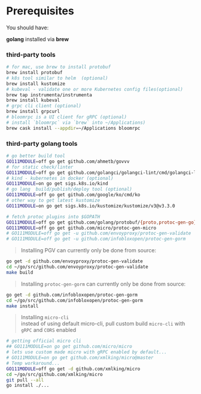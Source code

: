 # Prerequisites

You should have:

**golang** installed via **brew**

### third-party tools

```bash
# for mac, use brew to install protobuf
brew install protobuf
# k8s tool similar to helm  (optional)
brew install kustomize
# kubeval - validate one or more Kubernetes config files(optional)
brew tap instrumenta/instrumenta
brew install kubeval
# grpc cli client (optional)
brew install grpcurl
# bloomrpc is a UI client for gRPC (optional)
# install `bloomrpc` via `brew` into ~/Applications)
brew cask install --appdir=~/Applications bloomrpc
```

### third-party golang tools

```bash
# go better build tool
GO111MODULE=off go get github.com/ahmetb/govvv
# for static check/linter
GO111MODULE=off go get github.com/golangci/golangci-lint/cmd/golangci-lint
# kind - kubernetes in docker (optional)
GO111MODULE=on go get sigs.k8s.io/kind
# go lang  build/publish/deploy tool (optional)
GO111MODULE=off go get github.com/google/ko/cmd/ko
# other way to get latest kustomize
GO111MODULE=on go get sigs.k8s.io/kustomize/kustomize/v3@v3.3.0

# fetch protoc plugins into $GOPATH
GO111MODULE=off go get github.com/golang/protobuf/{proto,protoc-gen-go}
GO111MODULE=off go get github.com/micro/protoc-gen-micro
# GO111MODULE=off go get -u github.com/envoyproxy/protoc-gen-validate
# GO111MODULE=off go get -u github.com/infobloxopen/protoc-gen-gorm
```

> Installing PGV can currently only be done from source:

```bash
go get -d github.com/envoyproxy/protoc-gen-validate
cd ~/go/src/github.com/envoyproxy/protoc-gen-validate
make build
```

> Installing `protoc-gen-gorm` can currently only be done from source:

```bash
go get -d github.com/infobloxopen/protoc-gen-gorm
cd ~/go/src/github.com/infobloxopen/protoc-gen-gorm
make install
```

> Installing `micro-cli`<br/>
> instead of using default micro-cli, pull custom build `micro-cli` with `gRPC` and `CORS` enabled

```bash
# getting official micro cli
## GO111MODULE=on go get github.com/micro/micro
# lets use custom made micro with gRPC enabled by default...
# GO111MODULE=on go get github.com/xmlking/micro@master
# Temp workaround...
GO111MODULE=off go get -d github.com/xmlking/micro
cd ~/go/src/github.com/xmlking/micro
git pull --all
go install ./...
```

